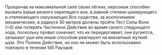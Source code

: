 Прокричав на максимальной силе своих лёгких, персонаж способен вызвать взрыв резкого скрипящего воя, в равной степени шокирующего и отвлекающего окружающих.Все существа, за исключением механических, в радиусе 30 метров должны пройти Тест Силы Воли (+0) или потерять Частичное Действие во время своего следующего хода, поскольку провал означает, что их передергивает, они ругаются, затыкают уши или иным способом реагируют на внезапный жуткий шум. 
Это Полное Действие, но оно не может быть использовано повторно в течении 1d5 Раундов